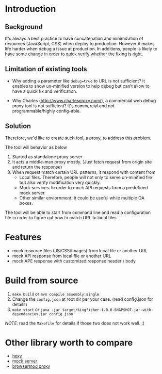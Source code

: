 # Introduction

## Background

It's always a best practice to have concatenation and minimization of resources (JavaScript, CSS) when deploy to production.
However it makes life harder when debug a issue at production.
In additions, people is likely to have some change in order to quick verify whether the fixing is right.


## Limitation of existing tools

- Why adding a parameter like `debug=true` to URL is not sufficient?
It enables to show un-minified version to help debug but can't allow to have a quick fix and verification.

- Why Charles (http://www.charlesproxy.com/), a commercial web debug proxy tool is not sufficient?
It's commercial and not programmable/highly config-able.


## Solution

Therefore, we'd like to create such tool, a proxy, to address this problem.

The tool will behavior as below

1. Started as standalone proxy server
2. It acts a middle-man proxy mostly. (Just fetch request from origin site and return the response)
3. When request match certain URL patterns, it respond with content from
    - Local files. Therefore, people will not only to serve un-minified file but also verify modification very quickly.
    - Mock services. In order to mock API requests from a predefined mock server.
    - Other similar enviornment. It could be useful while multiple QA boxes.

The tool will be able to start from command line and read a configuration file in order to figure out how to match URL to local files.

# Features

  - mock resource files (JS/CSS/Images) from local file or another URL
  - mock API response from local file or another URL
  - mock APE response with customized response header / body

# Build from source

  1. `make build` or `mvn compile assembly:single`
  2. Change the `config.json` at root dir per your case. (read config.json for details)
  3. `make start` or `java -jar target/kingfisher-1.0.0-SNAPSHOT-jar-with-dependencies.jar config.json`


*NOTE*: read the `Makefile` for details if those two does not work well. ;)

# Other library worth to compare

- [hoxy](http://greim.github.io/hoxy/)
- [mock server](http://mock-server.com/)
- [browsermod proxy](http://bmp.lightbody.net/)
